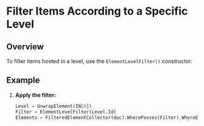 # Filter Items According to a Specific Level

## Overview
To filter items hosted in a level, use the `ElementLevelFilter()` constructor.

## Example
1. **Apply the filter:**
    ```python
    Level = UnwrapElement(IN[0])
    Filter = ElementLevelFilter(Level.Id)
    Elements = FilteredElementCollector(doc).WherePasses(Filter).WhereElementIsNotElementType().ToElements()
    ```
